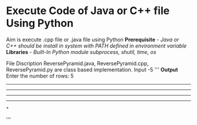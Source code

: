 # Execute Code of Java or C++ file Using Python
Aim is execute .cpp file or .java file using Python
__Prerequisite__ - _Java or C++ should be install in system with PATH defined in environment variable_
__Libraries__ - _Built-In Python module subprocess, shutil, time, os_

File Discription
ReversePyramid.java, ReversePyramid.cpp, ReversePyramid.py are class based implementation.
Input -5
'''
__Output__
Enter the number of rows: 5
*********
 *******
  *****
   ***
    *
'''

